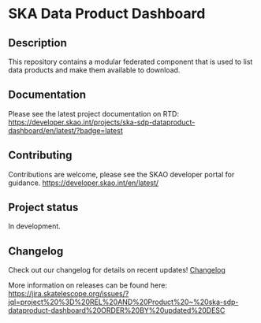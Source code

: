# SKA Data Product Dashboard

## Description

This repository contains a modular federated component that is used to list data products and make them available to download.

## Documentation

Please see the latest project documentation on RTD: https://developer.skao.int/projects/ska-sdp-dataproduct-dashboard/en/latest/?badge=latest

## Contributing

Contributions are welcome, please see the SKAO developer portal for guidance. https://developer.skao.int/en/latest/

## Project status

In development.


## Changelog

Check out our changelog for details on recent updates! [Changelog](./docs/src/Changelog.rst )


More information on releases can be found here: https://jira.skatelescope.org/issues/?jql=project%20%3D%20REL%20AND%20Product%20~%20ska-sdp-dataproduct-dashboard%20ORDER%20BY%20updated%20DESC